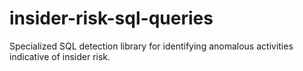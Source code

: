 # insider-risk-sql-queries
Specialized SQL detection library for identifying anomalous activities indicative of insider risk.
